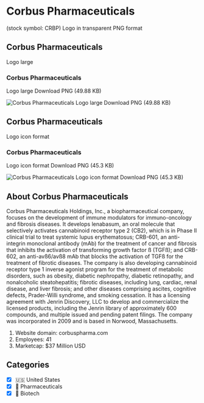 # Corbus Pharmaceuticals
 (stock symbol: CRBP) Logo in transparent PNG format

## Corbus Pharmaceuticals
 Logo large

### Corbus Pharmaceuticals
 Logo large Download PNG (49.88 KB)

![Corbus Pharmaceuticals
 Logo large Download PNG (49.88 KB)](/img/orig/CRBP_BIG-46660bc9.png)

## Corbus Pharmaceuticals
 Logo icon format

### Corbus Pharmaceuticals
 Logo icon format Download PNG (45.3 KB)

![Corbus Pharmaceuticals
 Logo icon format Download PNG (45.3 KB)](/img/orig/CRBP-f51c720b.png)

## About Corbus Pharmaceuticals


Corbus Pharmaceuticals Holdings, Inc., a biopharmaceutical company, focuses on the development of immune modulators for immuno-oncology and fibrosis diseases. It develops lenabasum, an oral molecule that selectively activates cannabinoid receptor type 2 (CB2), which is in Phase II clinical trial to treat systemic lupus erythematosus; CRB-601, an anti-integrin monoclonal antibody (mAb) for the treatment of cancer and fibrosis that inhibits the activation of transforming growth factor ß (TGFß); and CRB-602, an anti-avß6/avß8 mAb that blocks the activation of TGFß for the treatment of fibrotic diseases. The company is also developing cannabinoid receptor type 1 inverse agonist program for the treatment of metabolic disorders, such as obesity, diabetic nephropathy, diabetic retinopathy, and nonalcoholic steatohepatitis; fibrotic diseases, including lung, cardiac, renal disease, and liver fibrosis; and other diseases comprising ascites, cognitive defects, Prader-Willi syndrome, and smoking cessation. It has a licensing agreement with Jenrin Discovery, LLC to develop and commercialize the licensed products, including the Jenrin library of approximately 600 compounds, and multiple issued and pending patent filings. The company was incorporated in 2009 and is based in Norwood, Massachusetts.

1. Website domain: corbuspharma.com
2. Employees: 41
3. Marketcap: $37 Million USD


## Categories
- [x] 🇺🇸 United States
- [x] 💊 Pharmaceuticals
- [x] 🧬 Biotech
